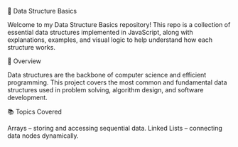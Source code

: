 🧠 Data Structure Basics

Welcome to my Data Structure Basics repository!
This repo is a collection of essential data structures implemented in JavaScript, along with explanations, examples, and visual logic to help understand how each structure works.

📘 Overview

Data structures are the backbone of computer science and efficient programming.
This project covers the most common and fundamental data structures used in problem solving, algorithm design, and software development.

📚 Topics Covered

Arrays – storing and accessing sequential data.
Linked Lists – connecting data nodes dynamically.
